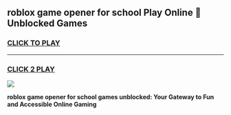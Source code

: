 
## roblox game opener for school Play Online 👋 Unblocked Games
<h3>
<a href="https://news.freeplayer.one?title=roblox_game_opener_for_school&ref=17GH">CLICK TO PLAY</a></h3>
<hr>

<h3>
<a href="https://news.freeplayer.one?title=roblox_game_opener_for_school&ref=17GH">CLICK 2 PLAY</a>
  
</h3>

<a href="https://news.freeplayer.one?title=roblox_game_opener_for_school&ref=17GH/"><img src="https://clearcache.store/games.png"></a>


**roblox game opener for school games unblocked: Your Gateway to Fun and Accessible Online Gaming**

